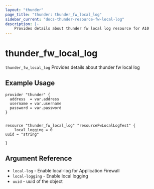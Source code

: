 ```yaml
---
layout: "thunder"
page_title: "thunder: thunder_fw_local_log"
sidebar_current: "docs-thunder-resource-fw-local-log"
description: |-
    Provides details about thunder fw local log resource for A10
---
```


# thunder\_fw\_local\_log

`thunder_fw_local_log` Provides details about thunder fw local log
## Example Usage


```hcl
provider "thunder" {
  address  = var.address
  username = var.username
  password = var.password
}


resource "thunder_fw_local_log" "resourceFwLocalLogTest" {
	local_logging = 0
uuid = "string"
 
}

```

## Argument Reference

* `local-log` - Enable local-log for Application Firewall
* `local-logging` - Enable local logging
* `uuid` - uuid of the object

